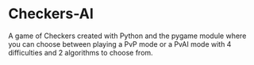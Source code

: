 # Checkers-AI
A game of Checkers created with Python and the pygame module where you can choose between playing a PvP mode or a PvAI mode with 4 difficulties and 2 algorithms to choose from.
